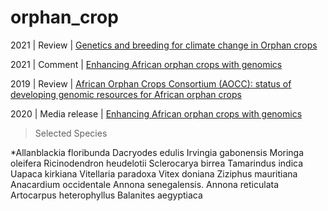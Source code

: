 # orphan_crop


2021 | Review | [Genetics and breeding for climate change in Orphan crops](https://link.springer.com/article/10.1007/s00122-020-03755-1)

2021 | Comment | [Enhancing African orphan crops with genomics](https://www.nature.com/articles/s41588-020-0601-x)

2019 | Review | [African Orphan Crops Consortium (AOCC): status of developing genomic resources for African orphan crops](https://link.springer.com/article/10.1007/s00425-019-03156-9)

2020 | Media release | [ Enhancing African orphan crops with genomics](http://africanorphancrops.org/enhancing-african-orphan-crops-with-genomics/)


> Selected Species


*Allanblackia floribunda
Dacryodes edulis
Irvingia gabonensis
Moringa oleifera
Ricinodendron heudelotii
Sclerocarya birrea
Tamarindus indica
Uapaca kirkiana
Vitellaria paradoxa
Vitex doniana
Ziziphus mauritiana
Anacardium occidentale
Annona senegalensis.
Annona reticulata
Artocarpus heterophyllus
Balanites aegyptiaca
